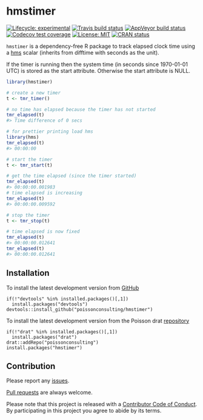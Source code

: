 
<!-- README.md is generated from README.Rmd. Please edit that file -->

# hmstimer

<!-- badges: start -->

[![Lifecycle:
experimental](https://img.shields.io/badge/lifecycle-experimental-orange.svg)](https://www.tidyverse.org/lifecycle/#experimental)
[![Travis build
status](https://travis-ci.com/poissonconsulting/hmstimer.svg?branch=master)](https://travis-ci.com/poissonconsulting/hmstimer)
[![AppVeyor build
status](https://ci.appveyor.com/api/projects/status/github/poissonconsulting/hmstimer?branch=master&svg=true)](https://ci.appveyor.com/project/poissonconsulting/hmstimer)
[![Codecov test
coverage](https://codecov.io/gh/poissonconsulting/hmstimer/branch/master/graph/badge.svg)](https://codecov.io/gh/poissonconsulting/hmstimer?branch=master)
[![License:
MIT](https://img.shields.io/badge/License-MIT-green.svg)](https://opensource.org/licenses/MIT)
[![CRAN
status](https://www.r-pkg.org/badges/version/hmstimer)](https://cran.r-project.org/package=hmstimer)
<!-- badges: end -->

`hmstimer` is a dependency-free R package to track elapsed clock time
using a [hms](https://github.com/tidyverse/hms) scalar (inherits from
difftime with seconds as the unit).

If the timer is running then the system time (in seconds since
1970-01-01 UTC) is stored as the start attribute. Otherwise the start
attribute is NULL.

``` r
library(hmstimer)

# create a new timer
t <- tmr_timer()

# no time has elapsed because the timer has not started
tmr_elapsed(t)
#> Time difference of 0 secs

# for prettier printing load hms
library(hms)
tmr_elapsed(t)
#> 00:00:00

# start the timer
t <- tmr_start(t)

# get the time elapsed (since the timer started)
tmr_elapsed(t)
#> 00:00:00.001983
# time elapsed is increasing
tmr_elapsed(t)
#> 00:00:00.009592

# stop the timer
t <- tmr_stop(t)

# time elapsed is now fixed
tmr_elapsed(t)
#> 00:00:00.012641
tmr_elapsed(t)
#> 00:00:00.012641
```

## Installation

To install the latest development version from
[GitHub](https://github.com/poissonconsulting/hmstimer)

    if(!"devtools" %in% installed.packages()[,1]) 
      install.packages("devtools")
    devtools::install_github("poissonconsulting/hmstimer")

To install the latest development version from the Poisson drat
[repository](https://github.com/poissonconsulting/drat)

    if(!"drat" %in% installed.packages()[,1]) 
      install.packages("drat")
    drat::addRepo("poissonconsulting")
    install.packages("hmstimer")

## Contribution

Please report any
[issues](https://github.com/poissonconsulting/hmstimer/issues).

[Pull requests](https://github.com/poissonconsulting/hmstimer/pulls) are
always welcome.

Please note that this project is released with a [Contributor Code of
Conduct](CODE_OF_CONDUCT.md). By participating in this project you agree
to abide by its terms.
